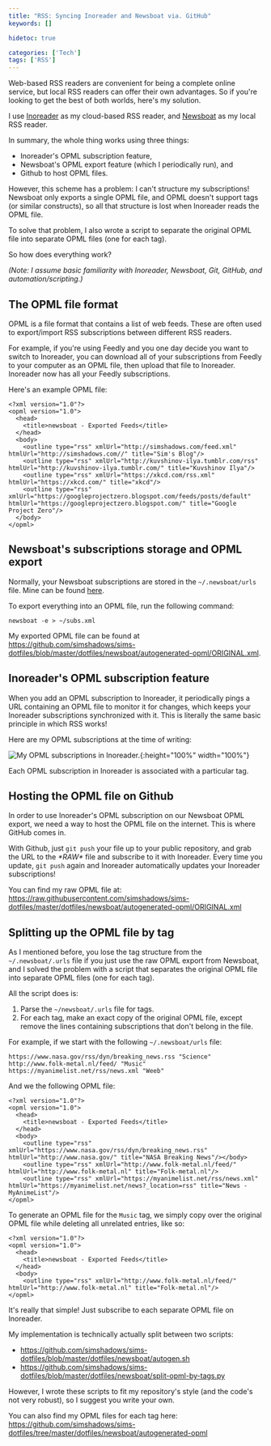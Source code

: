 ```yaml
---
title: "RSS: Syncing Inoreader and Newsboat via. GitHub"
keywords: []

hidetoc: true

categories: ['Tech']
tags: ['RSS']
---
```


Web-based RSS readers are convenient for being a complete online service, but local RSS readers can offer their own advantages. So if you're looking to get the best of both worlds, here's my solution.

I use [Inoreader](https://www.inoreader.com/) as my cloud-based RSS reader, and [Newsboat](https://github.com/newsboat/newsboat) as my local RSS reader.

In summary, the whole thing works using three things:

- Inoreader's OPML subscription feature,
- Newsboat's OPML export feature (which I periodically run), and
- Github to host OPML files.

However, this scheme has a problem: I can't structure my subscriptions! Newsboat only exports a single OPML file, and OPML doesn't support tags (or similar constructs), so all that structure is lost when Inoreader reads the OPML file.

To solve that problem, I also wrote a script to separate the original OPML file into separate OPML files (one for each tag).

So how does everything work?

*(Note: I assume basic familiarity with Inoreader, Newsboat, Git, GitHub, and automation/scripting.)*

## The OPML file format

OPML is a file format that contains a list of web feeds. These are often used to export/import RSS subscriptions between different RSS readers.

For example, if you're using Feedly and you one day decide you want to switch to Inoreader, you can download all of your subscriptions from Feedly to your computer as an OPML file, then upload that file to Inoreader. Inoreader now has all your Feedly subscriptions.

Here's an example OPML file:

```
<?xml version="1.0"?>
<opml version="1.0">
  <head>
    <title>newsboat - Exported Feeds</title>
  </head>
  <body>
    <outline type="rss" xmlUrl="http://simshadows.com/feed.xml" htmlUrl="http://simshadows.com//" title="Sim's Blog"/>
    <outline type="rss" xmlUrl="http://kuvshinov-ilya.tumblr.com/rss" htmlUrl="http://kuvshinov-ilya.tumblr.com/" title="Kuvshinov Ilya"/>
    <outline type="rss" xmlUrl="https://xkcd.com/rss.xml" htmlUrl="https://xkcd.com/" title="xkcd"/>
    <outline type="rss" xmlUrl="https://googleprojectzero.blogspot.com/feeds/posts/default" htmlUrl="https://googleprojectzero.blogspot.com/" title="Google Project Zero"/>
  </body>
</opml>
```

## Newsboat's subscriptions storage and OPML export

Normally, your Newsboat subscriptions are stored in the `~/.newsboat/urls` file. Mine can be found [here](https://github.com/simshadows/sims-dotfiles/blob/master/dotfiles/newsboat/.newsboat/urls).

To export everything into an OPML file, run the following command:

```
newsboat -e > ~/subs.xml
```

My exported OPML file can be found at <https://github.com/simshadows/sims-dotfiles/blob/master/dotfiles/newsboat/autogenerated-opml/ORIGINAL.xml>.

## Inoreader's OPML subscription feature

When you add an OPML subscription to Inoreader, it periodically pings a URL containing an OPML file to monitor it for changes, which keeps your Inoreader subscriptions synchronized with it. This is literally the same basic principle in which RSS works!

Here are my OPML subscriptions at the time of writing:

![My OPML subscriptions in Inoreader.](/images/posts/2018-04-25-01-img1-inoreader-opml-subs.png){:height="100%" width="100%"}

Each OPML subscription in Inoreader is associated with a particular tag.

## Hosting the OPML file on Github

In order to use Inoreader's OPML subscription on our Newsboat OPML export, we need a way to host the OPML file on the internet. This is where GitHub comes in.

With Github, just `git push` your file up to your public repository, and grab the URL to the _\*RAW\*_ file and subscribe to it with Inoreader. Every time you update, `git push` again and Inoreader automatically updates your Inoreader subscriptions!

You can find my raw OPML file at: <https://raw.githubusercontent.com/simshadows/sims-dotfiles/master/dotfiles/newsboat/autogenerated-opml/ORIGINAL.xml>

## Splitting up the OPML file by tag

As I mentioned before, you lose the tag structure from the `~/.newsboat/.urls` file if you just use the raw OPML export from Newsboat, and I solved the problem with a script that separates the original OPML file into separate OPML files (one for each tag).

All the script does is:

1. Parse the `~/newsboat/.urls` file for tags.
2. For each tag, make an exact copy of the original OPML file, except remove the lines containing subscriptions that don't belong in the file.

For example, if we start with the following `~/.newsboat/urls` file:

```
https://www.nasa.gov/rss/dyn/breaking_news.rss "Science"
http://www.folk-metal.nl/feed/ "Music"
https://myanimelist.net/rss/news.xml "Weeb"
```

And we the following OPML file:

```
<?xml version="1.0"?>
<opml version="1.0">
  <head>
    <title>newsboat - Exported Feeds</title>
  </head>
  <body>
    <outline type="rss" xmlUrl="https://www.nasa.gov/rss/dyn/breaking_news.rss" htmlUrl="http://www.nasa.gov/" title="NASA Breaking News"/></body>
    <outline type="rss" xmlUrl="http://www.folk-metal.nl/feed/" htmlUrl="http://www.folk-metal.nl" title="Folk-metal.nl"/> 
    <outline type="rss" xmlUrl="https://myanimelist.net/rss/news.xml" htmlUrl="https://myanimelist.net/news?_location=rss" title="News - MyAnimeList"/>
</opml>
```

To generate an OPML file for the `Music` tag, we simply copy over the original OPML file while deleting all unrelated entries, like so:

```
<?xml version="1.0"?>
<opml version="1.0">
  <head>
    <title>newsboat - Exported Feeds</title>
  </head>
  <body>
    <outline type="rss" xmlUrl="http://www.folk-metal.nl/feed/" htmlUrl="http://www.folk-metal.nl" title="Folk-metal.nl"/> 
</opml>
```

It's really that simple! Just subscribe to each separate OPML file on Inoreader.

My implementation is technically actually split between two scripts:

- <https://github.com/simshadows/sims-dotfiles/blob/master/dotfiles/newsboat/autogen.sh>
- <https://github.com/simshadows/sims-dotfiles/blob/master/dotfiles/newsboat/split-opml-by-tags.py>

However, I wrote these scripts to fit my repository's style (and the code's not very robust), so I suggest you write your own.

You can also find my OPML files for each tag here: <https://github.com/simshadows/sims-dotfiles/tree/master/dotfiles/newsboat/autogenerated-opml>
